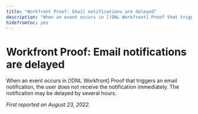 ```yaml
---
title: "Workfront Proof: Email notifications are delayed"
description: "When an event occurs in [!DNL Workfront] Proof that triggers an email notification, the user does not receive the notification immediately. The notification may be delayed by several hours."
hidefromtoc: yes
---
```


# Workfront Proof: Email notifications are delayed

When an event occurs in [!DNL Workfront] Proof that triggers an email notification, the user does not receive the notification immediately. The notification may be delayed by several hours.

_First reported on August 23, 2022._

